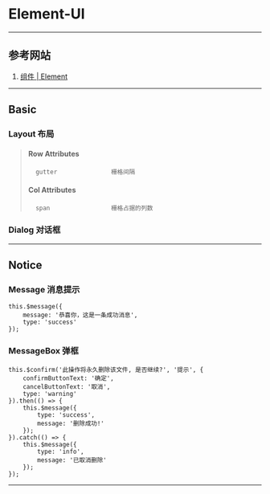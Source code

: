 # Element-UI

---
## 参考网站
1. [组件 | Element](https://element.eleme.cn/#/zh-CN/component/quickstart)
---
## Basic
### Layout 布局
>#### Row Attributes
>```
>   gutter               栅格间隔
>```
>#### Col Attributes
>```
>   span                 栅格占据的列数
>```
### Dialog 对话框

---
## Notice 
### Message 消息提示
    this.$message({
        message: '恭喜你，这是一条成功消息',
        type: 'success'
    });
### MessageBox 弹框
    this.$confirm('此操作将永久删除该文件, 是否继续?', '提示', {
        confirmButtonText: '确定',
        cancelButtonText: '取消',
        type: 'warning'
    }).then(() => {
        this.$message({
            type: 'success',
            message: '删除成功!'
        });
    }).catch(() => {
        this.$message({
            type: 'info',
            message: '已取消删除'
        });          
    });
---